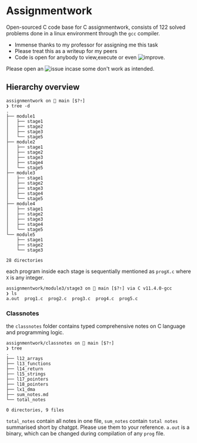 # Assignmentwork
Open-sourced C code base for C assignmentwork, consists of 122 solved problems done in a linux environment through the `gcc` compiler. 
+ Immense thanks to my professor for assigning me this task
+ Please treat this as a writeup for my peers
+ Code is open for anybody to view,execute or even ![improve](https://github.com/Spirizeon/Assignmentwork/pulls).

Please open an ![issue](https://github.com/Spirizeon/Assignmentwork/issues) incase some don't work as intended.

## Hierarchy overview
```
assignmentwork on  main [$?⇡] 
❯ tree -d
.
├── module1
│   ├── stage1
│   ├── stage2
│   ├── stage3
│   └── stage5
├── module2
│   ├── stage1
│   ├── stage2
│   ├── stage3
│   ├── stage4
│   └── stage5
├── module3
│   ├── stage1
│   ├── stage2
│   ├── stage3
│   ├── stage4
│   └── stage5
├── module4
│   ├── stage1
│   ├── stage2
│   ├── stage3
│   ├── stage4
│   └── stage5
└── module5
    ├── stage1
    ├── stage2
    └── stage3

28 directories
```
each program inside each stage is sequentially mentioned as `progX.c` where `X` is any integer.
```
assignmentwork/module3/stage3 on  main [$?⇡] via C v11.4.0-gcc 
❯ ls
a.out  prog1.c  prog2.c  prog3.c  prog4.c  prog5.c
```
### Classnotes
the `classnotes` folder contains typed comprehensive notes on C language and programming logic.
```
assignmentwork/classnotes on  main [$?⇡] 
❯ tree
.
├── l12_arrays
├── l13_functions
├── l14_return
├── l15_strings
├── l17_pointers
├── l18_pointers
├── lx1_dma
├── sum_notes.md
└── total_notes

0 directories, 9 files
```
`total_notes` contain all notes in one file, `sum_notes` contain `total notes` summarised short by chatgpt. 
Please use them to your reference.
`a.out` is a binary, which can be changed during compilation of any `prog` file.
